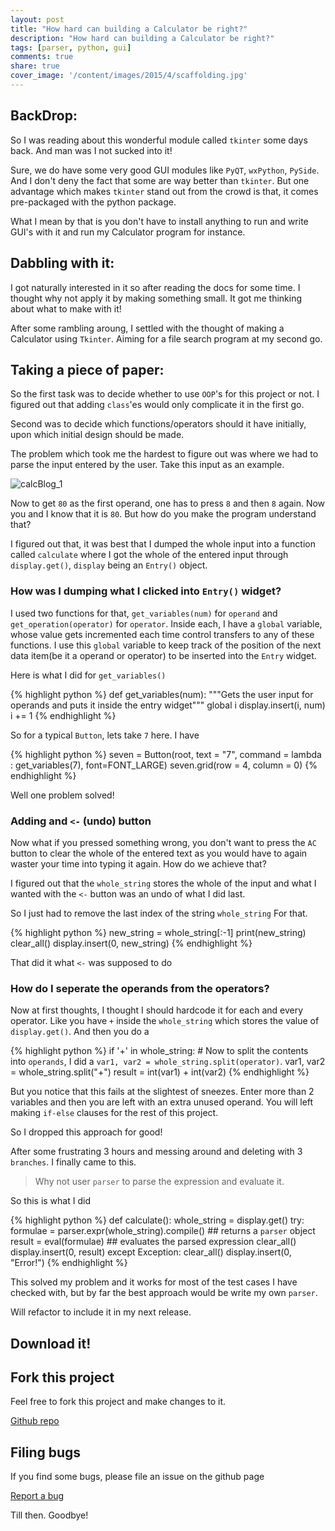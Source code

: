 ```yaml
---
layout: post
title: "How hard can building a Calculator be right?"
description: "How hard can building a Calculator be right?"
tags: [parser, python, gui]
comments: true
share: true
cover_image: '/content/images/2015/4/scaffolding.jpg'
---
```


<link rel="stylesheet" href="https://maxcdn.bootstrapcdn.com/font-awesome/4.5.0/css/font-awesome.min.css">

## BackDrop: 

So I was reading about this wonderful module called `tkinter` some days back. And man was I not sucked into it!

Sure, we do have some very good GUI modules like `PyQT`, `wxPython`, `PySide`. And I don't deny the fact that some are way better than `tkinter`. But one advantage which makes `tkinter` stand out from the crowd is that, it comes pre-packaged with the python package. 

What I mean by that is you don't have to install anything to run and write GUI's with it and run my Calculator program for instance.

## Dabbling with it:

I got naturally interested in it so after reading the docs for some time. I thought why not apply it by making something small. It got me thinking about what to make with it!

After some rambling aroung, I settled with the thought of making a Calculator using `Tkinter`. Aiming for a file search program at my second go.

## Taking a piece of paper:

So the first task was to decide whether to use `OOP`'s for this project or not. I figured out that adding `class`'es would only complicate it in the first go. 

Second was to decide which functions/operators should it have initially, upon which initial design should be made.

The problem which took me the hardest to figure out was where we had to parse the input entered by the user. 
Take this input as an example. 

![calcBlog_1](https://raw.githubusercontent.com/tasdikrahman/www.tasdikrahman.com/master/images/calcBlog_1.jpg)

Now to get `80` as the first operand, one has to press `8` and then `8` again. Now you and I know that it is `80`. But how do you make the program understand that?

I figured out that, it was best that I dumped the whole input into a function called `calculate` where I got the whole of the entered input through `display.get()`, `display` being an `Entry()` object.

### How was I dumping what I clicked into `Entry()` widget? 

I used two functions for that, `get_variables(num)` for `operand` and `get_operation(operator)` for `operator`. Inside each, I have a `global` variable, whose value gets incremented each time control transfers to any of these functions. I use this `global` variable to keep track of the position of the next data item(be it a operand or operator) to be inserted into the `Entry` widget.

Here is what I did for `get_variables()`

{% highlight python %}
def get_variables(num):
    """Gets the user input for operands and puts it inside the entry widget"""
    global i
    display.insert(i, num)
    i += 1
{% endhighlight %}

So for a typical `Button`, lets take `7` here. I have 

{% highlight python %}
seven = Button(root, text = "7", command = lambda : get_variables(7), font=FONT_LARGE)
seven.grid(row = 4, column = 0)
{% endhighlight %}


Well one problem solved!

### Adding and `<-` (undo) button

Now what if you pressed something wrong, you don't want to press the `AC` button to clear the whole of the entered text as you would have to again waster your time into typing it again. How do we achieve that?

I figured out that the `whole_string` stores the whole of the input and what I wanted with the `<-` button was an undo of what I did last. 

So I just had to remove the last index of the string `whole_string`
For that.

{% highlight python %}
new_string = whole_string[:-1]
print(new_string)
clear_all()
display.insert(0, new_string)
{% endhighlight %}

That did it what `<-` was supposed to do

### How do I seperate the operands from the operators?

Now at first thoughts, I thought I should hardcode it for each and every operator. Like you have `+` inside the `whole_string` which stores the value of `display.get()`. And then you do a 

{% highlight python %}
if '+' in whole_string:
    # Now to split the contents into `operands`, I did a `var1, var2 = whole_string.split(operator)`. 
    var1, var2 = whole_string.split("+")
    result = int(var1) + int(var2)
{% endhighlight %}

But you notice that this fails at the slightest of sneezes. Enter more than 2 variables and then you are left with an extra unused operand. You will left making `if-else` clauses for the rest of this project. 

So I dropped this approach for good!

After some frustrating 3 hours and messing around and deleting with 3 `branches`. I finally came to this.

>Why not user `parser` to parse the expression and evaluate it.

So this is what I did

{% highlight python %}
def calculate():
    whole_string = display.get()
    try:
        formulae = parser.expr(whole_string).compile()      ## returns a `parser` object
        result = eval(formulae)                             ## evaluates the parsed expression
        clear_all()
        display.insert(0, result)
    except Exception:
        clear_all()
        display.insert(0, "Error!")
{% endhighlight %}

This solved my problem and it works for most of the test cases I have checked with, but by far the best approach would be write my own `parser`. 

Will refactor to include it in my next release.

## Download it!

<a href="https://github.com/tasdikrahman/pyCalc/releases/download/v1.0/pyCalc_v1" target="_blank"><i class="fa fa-linux fa-2x"></i></a>

## Fork this project

Feel free to fork this project and make changes to it. 

<div markdown="0"><a href="https://github.com/tasdikrahman/pyCalc" class="btn btn-info">Github repo</a></div>

## Filing bugs

If you find some bugs, 
please file an issue on the github page 

<div markdown="0"><a href="https://github.com/tasdikrahman/pyCalc/issues/new" class="btn btn-danger">Report a bug</a></div>

Till then. Goodbye!